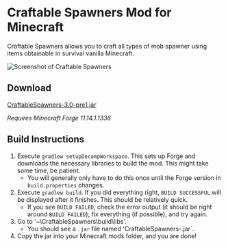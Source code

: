 # Craftable Spawners Mod for Minecraft

Craftable Spawners allows you to craft all types of mob spawner using items obtainable in survival vanilla Minecraft.

![Screenshot of Craftable Spawners](http://www.minecraftmods.com/wp-content/uploads/2013/07/craftablespawners1-1024x561.jpg)


## Download

[CraftableSpawners-3.0-pre1.jar](https://github.com/crazysnailboy/Craftable-Spawners/raw/master/builds/1.8/CraftableSpawners-3.0-pre1.jar)

*Requires Minecraft Forge 11.14.1.1336*


## Build Instructions

1. Execute `gradlew setupDecompWorkspace`. This sets up Forge and downloads the necessary libraries to build the mod. This might take some time, be patient.
    * You will generally only have to do this once until the Forge version in `build.properties` changes.
2. Execute `gradlew build`. If you did everything right, `BUILD SUCCESSFUL` will be displayed after it finishes. This should be relatively quick.
    * If you see `BUILD FAILED`, check the error output (it should be right around `BUILD FAILED`), fix everything (if possible), and try again.
3. Go to '~\CraftableSpawners\build\libs'.
    * You should see a `.jar` file named 'CraftableSpawners-<version>.jar`.
4. Copy the jar into your Minecraft mods folder, and you are done!



